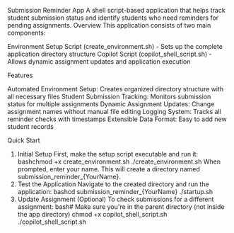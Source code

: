 Submission Reminder App
A shell script-based application that helps track student submission status and identify students who need reminders for pending assignments.
Overview
This application consists of two main components:

Environment Setup Script (create_environment.sh) - Sets up the complete application directory structure
Copilot Script (copilot_shell_script.sh) - Allows dynamic assignment updates and application execution

Features

Automated Environment Setup: Creates organized directory structure with all necessary files
Student Submission Tracking: Monitors submission status for multiple assignments
Dynamic Assignment Updates: Change assignment names without manual file editing
Logging System: Tracks all reminder checks with timestamps
Extensible Data Format: Easy to add new student records

Quick Start
1. Initial Setup
First, make the setup script executable and run it:
bashchmod +x create_environment.sh
./create_environment.sh
When prompted, enter your name. This will create a directory named submission_reminder_{YourName}.
2. Test the Application
Navigate to the created directory and run the application:
bashcd submission_reminder_{YourName}
./startup.sh
3. Update Assignment (Optional)
To check submissions for a different assignment:
bash# Make sure you're in the parent directory (not inside the app directory)
chmod +x copilot_shell_script.sh
./copilot_shell_script.sh
